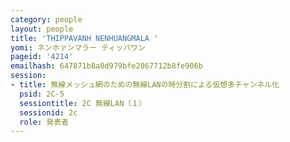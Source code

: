 ```yaml
---
category: people
layout: people
title: 'THIPPAVANH NENHUANGMALA '
yomi: ネンホァンマラー ティッパワン
pageid: '4214'
emailhash: 647871b8a0d979bfe2067712b8fe906b
session:
- title: 無線メッシュ網のための無線LANの時分割による仮想多チャンネル化
  psid: 2C-5
  sessiontitle: 2C 無線LAN（１）
  sessionid: 2c
  role: 発表者
---
```

